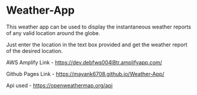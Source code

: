 # Weather-App

This weather app can be used to display the instantaneous weather reports of any valid location around the globe.

Just enter the location in the text box provided and get the weather report of the desired location.

AWS Amplify Link - https://dev.debfwq004l8tr.amplifyapp.com/

Github Pages Link - https://mayank6708.github.io/Weather-App/

Api used - https://openweathermap.org/api
